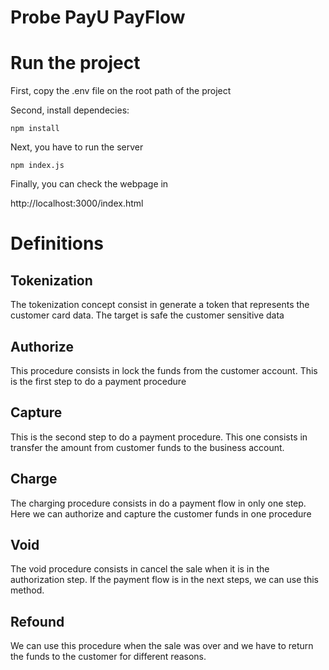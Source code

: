 # Probe PayU PayFlow

# Run the project

First, copy the .env file on the root path of the project

Second, install dependecies:
 ```
 npm install
 ```
 
 Next, you have to run the server
 
 ```
 npm index.js
 ```
 
Finally, you can check the webpage in 

http://localhost:3000/index.html 

# Definitions

## Tokenization

The tokenization concept consist in generate a token that represents the customer card data. The target is safe the customer sensitive data 

## Authorize

This procedure consists in lock the funds from the customer account. This is the first step to do a payment procedure

## Capture

This is the second step to do a payment procedure. This one consists in transfer the amount from customer funds to the business account. 

## Charge

The charging procedure consists in do a payment flow in only one step. Here we can authorize and capture the customer funds in one procedure

## Void

The void procedure consists in cancel the sale when it is in the authorization step. If the payment flow is in the next steps, we can use this method.

## Refound

We can use this procedure when the sale was over and we have to return the funds to the customer for different reasons. 
